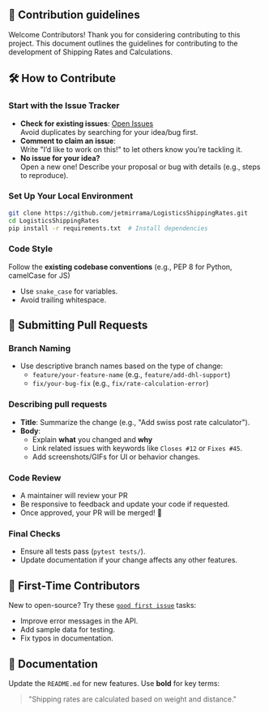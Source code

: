 ## 🧭 Contribution guidelines
Welcome Contributors!
Thank you for considering contributing to this project. This document outlines the guidelines for contributing to the development of Shipping Rates and Calculations.

## 🛠 How to Contribute

### **Start with the Issue Tracker**
   - **Check for existing issues**: [Open Issues](https://github.com/jetmirrama/LogisticsShippingRates/issues)  
     Avoid duplicates by searching for your idea/bug first.
   - **Comment to claim an issue**:  
     Write "I’d like to work on this!" to let others know you’re tackling it.
   - **No issue for your idea?**  
     Open a new one! Describe your proposal or bug with details (e.g., steps to reproduce).

### **Set Up Your Local Environment**
   ```bash
   git clone https://github.com/jetmirrama/LogisticsShippingRates.git
   cd LogisticsShippingRates
   pip install -r requirements.txt  # Install dependencies
   ```

### Code Style 
Follow the **existing codebase conventions** (e.g., PEP 8 for Python, camelCase for JS) 
- Use `snake_case` for variables.  
- Avoid trailing whitespace.


## 🚀 Submitting Pull Requests

### **Branch Naming**
- Use descriptive branch names based on the type of change:  
  - `feature/your-feature-name` (e.g., `feature/add-dhl-support`)  
  - `fix/your-bug-fix` (e.g., `fix/rate-calculation-error`)  

### **Describing pull requests**  
- **Title**: Summarize the change (e.g., "Add swiss post rate calculator").  
- **Body**:  
  - Explain **what** you changed and **why**
  - Link related issues with keywords like `Closes #12` or `Fixes #45`.  
  - Add screenshots/GIFs for UI or behavior changes.  

### **Code Review**  
- A maintainer will review your PR
- Be responsive to feedback and update your code if requested.  
- Once approved, your PR will be merged! 🎉  

### **Final Checks**  
- Ensure all tests pass (`pytest tests/`).  
- Update documentation if your change affects any other features.  

## 🎁 First-Time Contributors
New to open-source? Try these [`good first issue`](https://github.com/jetmirrama/LogisticsShippingRates/labels/good%20first%20issue) tasks:
- Improve error messages in the API.
- Add sample data for testing.
- Fix typos in documentation.

## 📝 Documentation  
Update the `README.md` for new features. Use **bold** for key terms:  
> "Shipping rates are calculated based on weight and distance."
